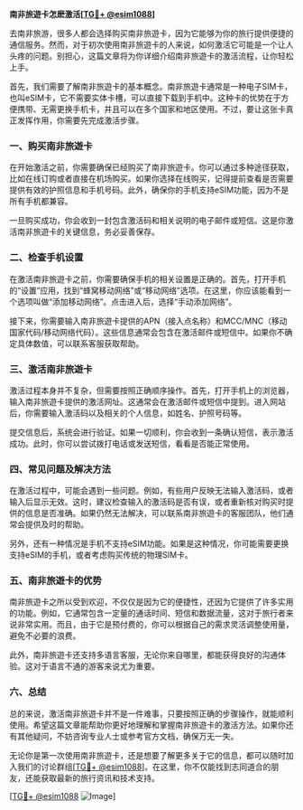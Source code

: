**南非旅遊卡怎麽激活[[TG💪+ @esim1088](https://t.me/s/esim1088)]**

去南非旅游，很多人都会选择购买南非旅遊卡，因为它能够为你的旅行提供便捷的通信服务。然而，对于初次使用南非旅遊卡的人来说，如何激活它可能是一个让人头疼的问题。别担心，这篇文章将为你详细介绍南非旅遊卡的激活流程，让你轻松上手。

首先，我们需要了解南非旅遊卡的基本概念。南非旅遊卡通常是一种电子SIM卡，也叫eSIM卡，它不需要实体卡槽，可以直接下载到手机中。这种卡的优势在于方便携带、无需更换手机卡，并且可以在多个国家和地区使用。不过，要让这张卡真正发挥作用，你需要先完成激活步骤。

### **一、购买南非旅遊卡**

在开始激活之前，你需要确保已经购买了南非旅遊卡。你可以通过多种途径获取，比如在线订购或者直接在机场购买。如果你选择在线购买，记得提前查看是否需要提供有效的护照信息和手机号码。此外，确保你的手机支持eSIM功能，因为不是所有手机都兼容。

一旦购买成功，你会收到一封包含激活码和相关说明的电子邮件或短信。这是你激活南非旅遊卡的关键信息，务必妥善保存。

### **二、检查手机设置**

在激活南非旅遊卡之前，你需要确保手机的相关设置是正确的。首先，打开手机的“设置”应用，找到“蜂窝移动网络”或“移动网络”选项。在这里，你应该能看到一个选项叫做“添加移动网络”。点击进入后，选择“手动添加网络”。

接下来，你需要输入南非旅遊卡提供的APN（接入点名称）和MCC/MNC（移动国家代码/移动网络代码）。这些信息通常会包含在激活邮件或短信中。如果你不确定具体数值，可以联系客服获取帮助。

### **三、激活南非旅遊卡**

激活过程本身并不复杂，但需要按照正确顺序操作。首先，打开手机上的浏览器，输入南非旅遊卡提供的激活网址。这通常会在激活邮件或短信中提到。进入网站后，你需要输入激活码以及相关的个人信息，如姓名、护照号码等。

提交信息后，系统会进行验证。如果一切顺利，你会收到一条确认短信，表示激活成功。此时，你可以尝试拨打电话或发送短信，看看是否能正常使用。

### **四、常见问题及解决方法**

在激活过程中，可能会遇到一些问题。例如，有些用户反映无法输入激活码，或者输入后显示无效。这时，建议检查输入的激活码是否有误，或者重新核对购买时提供的信息是否准确。如果仍然无法解决，可以联系南非旅遊卡的客服团队，他们通常会提供及时的帮助。

另外，还有一种情况是手机不支持eSIM功能。如果是这种情况，你可能需要更换支持eSIM的手机，或者考虑购买传统的物理SIM卡。

### **五、南非旅遊卡的优势**

南非旅遊卡之所以受到欢迎，不仅仅是因为它的便捷性，还因为它提供了许多实用的功能。例如，它通常包含一定量的通话时间、短信和数据流量，这对于旅行者来说非常实用。而且，由于它是预付费的，你可以根据自己的需求灵活调整使用量，避免不必要的浪费。

此外，南非旅遊卡还支持多语言客服，无论你来自哪里，都能获得良好的沟通体验。这对于语言不通的游客来说尤为重要。

### **六、总结**

总的来说，激活南非旅遊卡并不是一件难事，只要按照正确的步骤操作，就能顺利使用。希望这篇文章能帮助你更好地理解和掌握南非旅遊卡的激活方法。如果你还有其他疑问，不妨咨询专业人士或参考官方文档，确保万无一失。

无论你是第一次使用南非旅遊卡，还是想要了解更多关于它的信息，都可以随时加入我们的讨论群组[[TG💪+ @esim1088](https://t.me/s/esim1088)]。在这里，你不仅能找到志同道合的朋友，还能获取最新的旅行资讯和技术支持。

[[TG💪+ @esim1088](https://t.me/s/esim1088) ![Image](https://i.postimg.cc/4NQfJmqS/Snipaste-2025-05-13-00-14-12.png)]